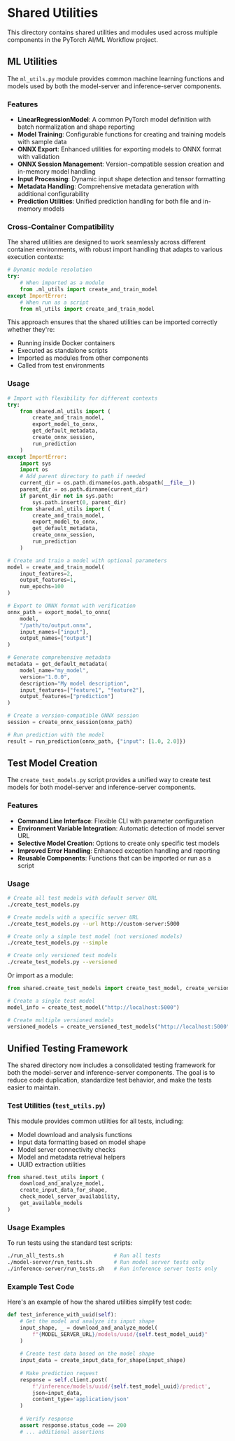 # Shared Utilities

This directory contains shared utilities and modules used across multiple components in the PyTorch AI/ML Workflow project.

## ML Utilities

The `ml_utils.py` module provides common machine learning functions and models used by both the model-server and inference-server components.

### Features

- **LinearRegressionModel**: A common PyTorch model definition with batch normalization and shape reporting
- **Model Training**: Configurable functions for creating and training models with sample data
- **ONNX Export**: Enhanced utilities for exporting models to ONNX format with validation
- **ONNX Session Management**: Version-compatible session creation and in-memory model handling
- **Input Processing**: Dynamic input shape detection and tensor formatting
- **Metadata Handling**: Comprehensive metadata generation with additional configurability
- **Prediction Utilities**: Unified prediction handling for both file and in-memory models

### Cross-Container Compatibility

The shared utilities are designed to work seamlessly across different container environments, with robust import handling that adapts to various execution contexts:

```python
# Dynamic module resolution
try:
    # When imported as a module
    from .ml_utils import create_and_train_model
except ImportError:
    # When run as a script
    from ml_utils import create_and_train_model
```

This approach ensures that the shared utilities can be imported correctly whether they're:
- Running inside Docker containers
- Executed as standalone scripts
- Imported as modules from other components
- Called from test environments

### Usage

```python
# Import with flexibility for different contexts
try:
    from shared.ml_utils import (
        create_and_train_model,
        export_model_to_onnx,
        get_default_metadata,
        create_onnx_session,
        run_prediction
    )
except ImportError:
    import sys
    import os
    # Add parent directory to path if needed
    current_dir = os.path.dirname(os.path.abspath(__file__))
    parent_dir = os.path.dirname(current_dir)
    if parent_dir not in sys.path:
        sys.path.insert(0, parent_dir)
    from shared.ml_utils import (
        create_and_train_model,
        export_model_to_onnx,
        get_default_metadata,
        create_onnx_session,
        run_prediction
    )

# Create and train a model with optional parameters
model = create_and_train_model(
    input_features=2,
    output_features=1,
    num_epochs=100
)

# Export to ONNX format with verification
onnx_path = export_model_to_onnx(
    model, 
    "/path/to/output.onnx",
    input_names=["input"],
    output_names=["output"]
)

# Generate comprehensive metadata
metadata = get_default_metadata(
    model_name="my_model",
    version="1.0.0",
    description="My model description",
    input_features=["feature1", "feature2"],
    output_features=["prediction"]
)

# Create a version-compatible ONNX session
session = create_onnx_session(onnx_path)

# Run prediction with the model
result = run_prediction(onnx_path, {"input": [1.0, 2.0]})
```

## Test Model Creation

The `create_test_models.py` script provides a unified way to create test models for both model-server and inference-server components.

### Features

- **Command Line Interface**: Flexible CLI with parameter configuration
- **Environment Variable Integration**: Automatic detection of model server URL
- **Selective Model Creation**: Options to create only specific test models
- **Improved Error Handling**: Enhanced exception handling and reporting
- **Reusable Components**: Functions that can be imported or run as a script

### Usage

```bash
# Create all test models with default server URL
./create_test_models.py

# Create models with a specific server URL
./create_test_models.py --url http://custom-server:5000

# Create only a simple test model (not versioned models)
./create_test_models.py --simple

# Create only versioned test models
./create_test_models.py --versioned
```

Or import as a module:

```python
from shared.create_test_models import create_test_model, create_versioned_test_models

# Create a single test model
model_info = create_test_model("http://localhost:5000")

# Create multiple versioned models
versioned_models = create_versioned_test_models("http://localhost:5000")
```

## Unified Testing Framework

The shared directory now includes a consolidated testing framework for both the model-server and inference-server components. The goal is to reduce code duplication, standardize test behavior, and make the tests easier to maintain.

### Test Utilities (`test_utils.py`)

This module provides common utilities for all tests, including:

- Model download and analysis functions
- Input data formatting based on model shape
- Model server connectivity checks
- Model and metadata retrieval helpers
- UUID extraction utilities

```python
from shared.test_utils import (
    download_and_analyze_model,
    create_input_data_for_shape,
    check_model_server_availability,
    get_available_models
)
```

### Usage Examples

To run tests using the standard test scripts:

```bash
./run_all_tests.sh                # Run all tests
./model-server/run_tests.sh       # Run model server tests only
./inference-server/run_tests.sh   # Run inference server tests only
```

### Example Test Code

Here's an example of how the shared utilities simplify test code:

```python
def test_inference_with_uuid(self):
    # Get the model and analyze its input shape
    input_shape, _ = download_and_analyze_model(
        f"{MODEL_SERVER_URL}/models/uuid/{self.test_model_uuid}"
    )
    
    # Create test data based on the model shape
    input_data = create_input_data_for_shape(input_shape)
    
    # Make prediction request
    response = self.client.post(
        f'/inference/models/uuid/{self.test_model_uuid}/predict',
        json=input_data,
        content_type='application/json'
    )
    
    # Verify response
    assert response.status_code == 200
    # ... additional assertions
```
